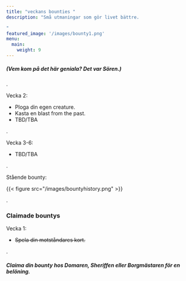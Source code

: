 ```yaml
---
title: "veckans bounties "
description: "Små utmaningar som gör livet bättre.

"
featured_image: '/images/bounty1.png'
menu:
  main:
    weight: 9
---
```

##### (Vem kom på det här geniala? Det var Sören.)




.

Vecka 2:

- Ploga din egen creature. 
- Kasta en blast from the past.
- TBD/TBA

.

Vecka 3-6:

- TBD/TBA

	
.


Stående bounty:





{{< figure src="/images/bountyhistory.png" >}}


.



### Claimade bountys

Vecka 1: 
- ~~Spela din motståndares kort.~~ 

.

##### Claima din bounty hos Domaren, Sheriffen eller Borgmästaren för en belöning.


